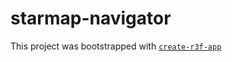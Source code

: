 # starmap-navigator

This project was bootstrapped with [`create-r3f-app`](https://github.com/utsuboco/create-r3f-app)